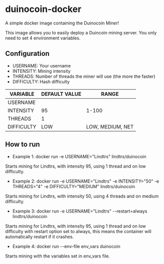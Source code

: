 # duinocoin-docker
A simple docker image containing the Duinocoin Miner!

This image allows you to easily deploy a Duincoin mining server. You only need to set 4 environment variables. 

## Configuration

- USERNAME: Your username
- INTENSITY: Mining intensity
- THREADS: Number of threads the miner will use (the more the faster)
- DIFFICULTY: Hash difficulty

|   VARIABLE    | DEFAULT VALUE |       RANGE      |
| ------------- | ------------- | ---------------- |
|   USERNAME    |               |                  |
|   INTENSITY   |      95       |       1-100      |
|    THREADS    |       1       |                  |
|   DIFFICULTY  |      LOW      | LOW, MEDIUM, NET |

## How to run

- Example 1: docker run -e USERNAME="Lindtrs" lindtrs/duinocoin

Starts mining for Lindtrs, with intensity 95, using 1 thread and on low difficulty.

- Example 2: docker run -e USERNAME="Lindtrs" -e INTENSITY="50" -e THREADS="4" -e DIFFICULTY="MEDIUM" lindtrs/duinocoin

Starts mining for Lindtrs, with intensity 50, using 4 threads and on medium difficulty.

- Example 3: docker run -e USERNAME="Lindtrs" --restart=always lindtrs/duinocoin

Starts mining for Lindtrs, with intensity 95, using 1 thread and on low difficulty with restart option set to always, this means the container will automatically restart if it crashes.

- Example 4: docker run --env-file env_vars duinocoin

Starts mining with the variables set in env_vars file.



